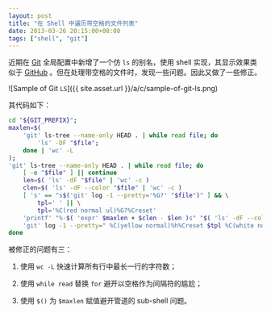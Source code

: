 ```yaml
---
layout: post
title: "在 Shell 中遍历带空格的文件列表"
date: 2013-03-26 20:15:00+08:00
tags: ["shell", "git"]
---
```


近期在 [Git][] 全局配置中新增了一个仿 `ls` 的别名，使用 shell 实现，其显示效果类似于 [GitHub][] 。但在处理带空格的文件时，发现一些问题。因此又做了一些修正。

![Sample of Git `LS`]({{ site.asset.url }}/a/c/sample-of-git-ls.png)

[Git]: https://git.wiki.kernel.org/index.php/Git_FAQ
[GitHub]: https://github.com

<!--{{ site.title }}-->

其代码如下：

```sh
cd "${GIT_PREFIX}";
maxlen=$(
	'git' ls-tree --name-only HEAD . | while read file; do
		'ls' -DF "$file";
	done | 'wc' -L
);
'git' ls-tree --name-only HEAD . | while read file; do
	[ -e "$file" ] || continue
	len=$( 'ls' -dF "$file" | 'wc' -c )
	clen=$( 'ls' -dF --color "$file" | 'wc' -c )
	[ 's' == "s$('git' log -1 --pretty='%G?' "$file")" ] && \
		tpl=' ' || \
		tpl='%C(red normal ul)%G?%Creset'
	'printf' "%-$( 'expr' $maxlen + $clen - $len )s" "$( 'ls' -dF --color "$file" )"
	'git' log -1 --pretty=" %C(yellow normal)%h%Creset $tpl %C(white normal)%s%Creset %C(blue normal)[%an]%Creset %C(black normal bold)%ar%Creset" "$file" | 'head'
done
```

被修正的问题有三：

1. 使用 `wc -L` 快速计算所有行中最长一行的字符数；

2. 使用 `while read` 替换 `for` 避开以空格作为间隔符的尴尬；

3. 使用 `$()` 为 `$maxlen` 赋值避开管道的 sub-shell 问题。
